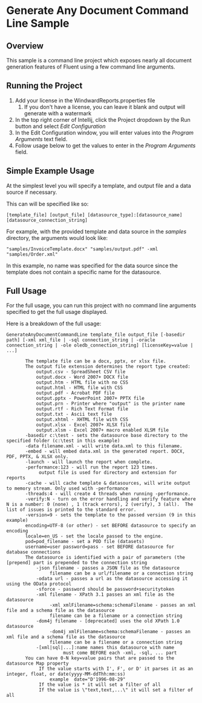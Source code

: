 # Generate Any Document Command Line Sample

## Overview
This sample is a command line project which exposes nearly all document generation features of Fluent using a few command line arguments.

## Running the Project
1. Add your license in the WindwardReports.properties file
   1. If you don't have a license, you can leave it blank and output will generate with a watermark
2. In the top right corner of Intellij, click the Project dropdown by the Run button and select *Edit Configuration*
3. In the Edit Configuration window, you will enter values into the *Program Arguments* text field.
4. Follow usage below to get the values to enter in the *Program Arguments* field.

## Simple Example Usage
At the simplest level you will specify a template, and output file and a data source if necessary.

This can will be specified like so:
```
[template_file] [output_file] [datasource_type]:[datasource_name] [datasource_connection_string]
```

For example, with the provided template and data source in the *samples* directory, the arguments would look like:

```
"samples/InvoiceTemplate.docx" "samples/output.pdf" -xml "samples/Order.xml"
```

In this example, no name was specified for the data source since the template does not contain a specific name for the datasource.

## Full Usage
For the full usage, you can run this project with no command line arguments specified to get the full usage displayed.

Here is a breakdown of the full usage:

```
GenerateAnyDocumentCommandLine template_file output_file [-basedir path] [-xml xml_file | -sql connection_string | -oracle connection_string | -ole oledb_connection_string] [licenseKey=value | ...]
       
       The template file can be a docx, pptx, or xlsx file.
       The output file extension determines the report type created:
           output.csv - SpreadSheet CSV file
           output.docx - Word 2007+ DOCX file
           output.htm - HTML file with no CSS
           output.html - HTML file with CSS
           output.pdf - Acrobat PDF file
           output.pptx - PowerPoint 2007+ PPTX file
           output.prn - Printer where "output" is the printer name
           output.rtf - Rich Text Format file
           output.txt - Ascii text file
           output.xhtml - XHTML file with CSS
           output.xlsx - Excel 2007+ XLSX file
           output.xlsm - Excel 2007+ macro enabled XLSM file
       -basedir c:\test - sets the datasource base directory to the specified folder (c:\test in this example)
       -data filename.xml - will write data.xml to this filename.
       -embed - will embed data.xml in the generated report. DOCX, PDF, PPTX, & XLSX only.
       -launch - will launch the report when complete.
       -performance:123 - will run the report 123 times.
            output file is used for directory and extension for reports
       -cache - will cache template & datasources, will write output to memory stream. Only used with -performance
       -threads:4 - will create 4 threads when running -performance.
       -verify:N - turn on the error handling and verify feature where N is a number: 0 (none) , 1 (track errors), 2 (verify), 3 (all).  The list of issues is printed to the standard error.
       -version=9 - sets the template to the passed version (9 in this example)
       encoding=UTF-8 (or other) - set BEFORE datasource to specify an encoding
       locale=en_US - set the locale passed to the engine.
       pod=pod_filename - set a POD file (datasets)
       username=user password=pass - set BEFORE datasource for database connections
       The datasource is identified with a pair of parameters (the [prepend] part is prepended to the connection string
           -json filename - passes a JSON file as the datasource
                filename can be a url/filename or a connection string
           -odata url - passes a url as the datasource accessing it using the OData protocol
           -sforce - password should be password+securitytoken
           -xml filename - XPath 3.1 passes an xml file as the datasource
                -xml xmlFilename=schema:schemaFilename - passes an xml file and a schema file as the datasource
                filename can be a filename or a connection string
           -dom4j filename - [deprecated] uses the old XPath 1.0 datasource
                -dom4j xmlFilename=schema:schemaFilename - passes an xml file and a schema file as the datasource
                filename can be a filename or a connection string
           -[xml|sql|...]:name names this datasource with name
                     must come BEFORE each -xml, -sql, ... part
       You can have 0-N key=value pairs that are passed to the datasource Map property
            If the value starts with I', F', or D' it parses it as an integer, float, or date(yyyy-MM-ddThh:mm:ss)
                example  date="D'1996-08-29"
            If the value is * it will set a filter of all
            If the value is \"text,text,...\" it will set a filter of all
```
